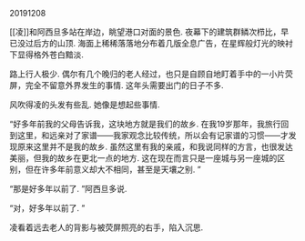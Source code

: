 20191208

[[凌]]和阿西旦多站在岸边，眺望港口对面的景色. 夜幕下的建筑群鳞次栉比，早已没过后方的山顶. 海面上稀稀落落地分布着几版全息广告，在星辉般灯光的映衬下显得格外苍白黯淡. 

路上行人极少. 偶尔有几个晚归的老人经过，也只是自顾自地盯着手中的一小片荧屏，完全不留意外界发生的事情. 这年头需要出门的日子不多. 

风吹得凌的头发有些乱. 她像是想起些事情. 

“好多年前我的父母告诉我，这块地方就是我们的故乡. 在我19岁那年，我旅行回到这里，和远亲对了家谱——我家观念比较传统，所以会有记家谱的习惯——才发现原来这里并不是我的故乡. 虽然这里有我的亲戚，和我说同样的方言，也很发达美丽，但我的故乡在更北一点的地方. 这在现在而言只是一座城与另一座城的区别，但在许多年前意义却大不相同，甚至是天壤之别. ”

“那是好多年以前了. ”阿西旦多说.

“对，好多年以前了. ”

凌看着远去老人的背影与被荧屏照亮的右手，陷入沉思.
